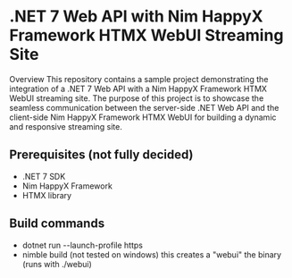 # .NET 7 Web API with Nim HappyX Framework HTMX WebUI Streaming Site
Overview
This repository contains a sample project demonstrating the integration of a .NET 7 Web API with a Nim HappyX Framework HTMX WebUI streaming site. The purpose of this project is to showcase the seamless communication between the server-side .NET Web API and the client-side Nim HappyX Framework HTMX WebUI for building a dynamic and responsive streaming site.


## Prerequisites (not fully decided)
* .NET 7 SDK
* Nim HappyX Framework
* HTMX library 


## Build commands
* dotnet run --launch-profile https
* nimble build (not tested on windows) this creates a "webui" the binary (runs with ./webui)

